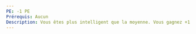 ```yaml
---
PE: -1 PE
Prérequis: Aucun
Description: Vous êtes plus intelligent que la moyenne. Vous gagnez +1 lors d'un jet contenant l'Esprit.
---
```


